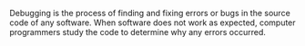 Debugging is the process of finding and fixing errors or bugs in the source code of any software. When software does not work as expected, computer programmers study the code to determine why any errors occurred.

